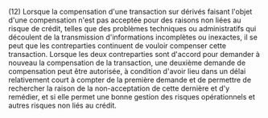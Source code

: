 (12) Lorsque la compensation d'une transaction sur dérivés faisant l'objet d'une compensation n'est pas acceptée pour des raisons non liées au risque de crédit, telles que des problèmes techniques ou administratifs qui découlent de la transmission d'informations incomplètes ou inexactes, il se peut que les contreparties continuent de vouloir compenser cette transaction. Lorsque les deux contreparties sont d'accord pour demander à nouveau la compensation de la transaction, une deuxième demande de compensation peut être autorisée, à condition d'avoir lieu dans un délai relativement court à compter de la première demande et de permettre de rechercher la raison de la non-acceptation de cette dernière et d'y remédier, et si elle permet une bonne gestion des risques opérationnels et autres risques non liés au crédit.